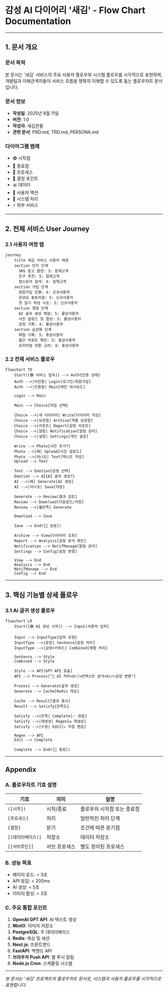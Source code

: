 # 감성 AI 다이어리 '새김' - Flow Chart Documentation

---

## 1. 문서 개요

### 문서 목적

본 문서는 '새김' 서비스의 주요 사용자 플로우와 시스템 플로우를 시각적으로 표현하여, 개발팀과 이해관계자들이 서비스 흐름을 명확히 이해할 수 있도록 돕는 플로우차트 문서입니다.

### 문서 정보

- **작성일**: 2025년 8월 11일
- **버전**: 1.0
- **작성자**: 새김꾼들
- **관련 문서**: PRD.md, TRD.md, PERSONA.md

### 다이어그램 범례

- 🟢 시작점
- 🔴 종료점
- 🔷 프로세스
- 🔶 결정 포인트
- 📊 데이터
- 👤 사용자 액션
- 🤖 시스템 처리
- ⚡ 외부 서비스

---

## 2. 전체 서비스 User Journey

### 2.1 사용자 여정 맵

```mermaid
journey
    title 새김 서비스 사용자 여정
    section 인지 단계
      SNS 광고 발견: 3: 잠재고객
      친구 추천: 5: 잠재고객
      앱스토어 검색: 4: 잠재고객
    section 가입 단계
      회원가입 진행: 4: 신규사용자
      온보딩 튜토리얼: 5: 신규사용자
      첫 일기 작성 시도: 3: 신규사용자
    section 경험 단계
      AI 글귀 생성 체험: 5: 활성사용자
      사진 업로드 및 합성: 5: 활성사용자
      감정 기록: 4: 활성사용자
    section 습관화 단계
      매일 기록: 5: 충성사용자
      월간 리포트 확인: 5: 충성사용자
      프리미엄 전환 고려: 4: 충성사용자
```

### 2.2 전체 서비스 플로우

```mermaid
flowchart TD
    Start([🟢 서비스 접속]) --> Auth{인증 상태}
    Auth -->|미인증| Login[로그인/회원가입]
    Auth -->|인증됨| Main[메인 대시보드]

    Login --> Main

    Main --> Choice{작업 선택}

    Choice -->|새 다이어리| Write[다이어리 작성]
    Choice -->|보관함| Archive[작품 보관함]
    Choice -->|리포트| Report[감정 리포트]
    Choice -->|알림| Notification[알림 관리]
    Choice -->|설정| Settings[개인 설정]

    Write --> Photo{사진 추가?}
    Photo -->|예| Upload[사진 업로드]
    Photo -->|아니오| Text[텍스트 작성]
    Upload --> Text

    Text --> Emotion[감정 선택]
    Emotion --> AI{AI 글귀 생성?}
    AI -->|예| Generate[AI 생성]
    AI -->|아니오| Save[저장]

    Generate --> Review[결과 검토]
    Review --> Download[다운로드/저장]
    Review -->|불만족| Generate

    Download --> Save

    Save --> End([🔴 완료])

    Archive --> View[다이어리 조회]
    Report --> Analysis[감정 분석 확인]
    Notification --> NotifManage[알림 관리]
    Settings --> Config[설정 변경]

    View --> End
    Analysis --> End
    NotifManage --> End
    Config --> End
```

---

## 3. 핵심 기능별 상세 플로우

### 3.1 AI 글귀 생성 플로우

```mermaid
flowchart LR
    Start([🟢 AI 생성 시작]) --> Input[사용자 입력]

    Input --> InputType{입력 유형}
    InputType -->|문장| Sentence[문장 처리]
    InputType -->|감정+키워드| Combined[복합 처리]

    Sentence --> Style
    Combined --> Style

    Style --> API[GPT API 호출]
    API --> Process["🤖 AI 처리<br/>컨텍스트 분석<br/>감성 변환"]

    Process --> Generate[글귀 생성]
    Generate --> Cache[Redis 캐싱]

    Cache --> Result[결과 표시]
    Result --> Satisfy{만족도}

    Satisfy -->|만족| Complete[✅ 완료]
    Satisfy -->|재생성| Regen[♻️ 재생성]
    Satisfy -->|수정| Edit[✏️ 직접 편집]

    Regen --> API
    Edit --> Complete

    Complete --> End([🔴 종료])
```

---

## Appendix

### A. 플로우차트 기호 설명

| 기호               | 의미          | 설명                        |
| ------------------ | ------------- | --------------------------- |
| `([시작])`         | 시작/종료     | 플로우의 시작점 또는 종료점 |
| `[프로세스]`       | 처리          | 일반적인 처리 단계          |
| `{결정}`           | 분기          | 조건에 따른 분기점          |
| `[(데이터베이스)]` | 저장소        | 데이터 저장소               |
| `[[서브루틴]]`     | 서브 프로세스 | 별도 정의된 프로세스        |

### B. 성능 목표

- 페이지 로드: < 3초
- API 응답: < 200ms
- AI 생성: < 5초
- 이미지 합성: < 3초

### C. 주요 통합 포인트

1. **OpenAI GPT API**: AI 텍스트 생성
2. **MinIO**: 이미지 저장소
3. **PostgreSQL**: 주 데이터베이스
4. **Redis**: 캐싱 및 세션
5. **Next.js**: 프론트엔드
6. **FastAPI**: 백엔드 API
7. **브라우저 Push API**: 웹 푸시 알림
8. **Node.js Cron**: 스케줄링 시스템

---

_본 문서는 '새김' 프로젝트의 플로우차트 문서로, 시스템과 사용자 플로우를 시각적으로 표현합니다._
